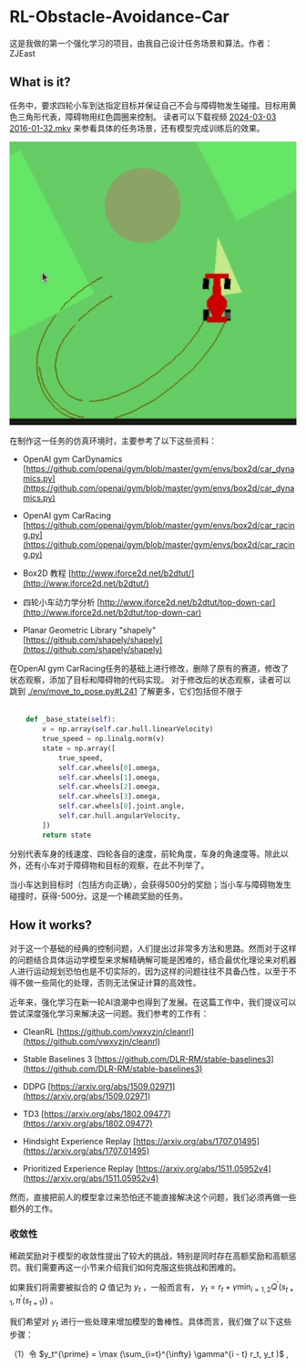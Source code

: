 # RL-Obstacle-Avoidance-Car

这是我做的第一个强化学习的项目，由我自己设计任务场景和算法。作者：ZJEast

## What is it?

任务中，要求四轮小车到达指定目标并保证自己不会与障碍物发生碰撞。目标用黄色三角形代表，障碍物用红色圆圈来控制。
读者可以下载视频 [2024-03-03 2016-01-32.mkv](./2024-03-03%2016-01-32.mkv) 来参看具体的任务场景，还有模型完成训练后的效果。

![car](./car.png)

在制作这一任务的仿真环境时，主要参考了以下这些资料：

- OpenAI gym CarDynamics [https://github.com/openai/gym/blob/master/gym/envs/box2d/car_dynamics.py](https://github.com/openai/gym/blob/master/gym/envs/box2d/car_dynamics.py)

- OpenAI gym CarRacing [https://github.com/openai/gym/blob/master/gym/envs/box2d/car_racing.py](https://github.com/openai/gym/blob/master/gym/envs/box2d/car_racing.py)

- Box2D 教程 [http://www.iforce2d.net/b2dtut/](http://www.iforce2d.net/b2dtut/)

- 四轮小车动力学分析 [http://www.iforce2d.net/b2dtut/top-down-car](http://www.iforce2d.net/b2dtut/top-down-car)

- Planar Geometric Library "shapely" [https://github.com/shapely/shapely](https://github.com/shapely/shapely)

在OpenAI gym CarRacing任务的基础上进行修改，删除了原有的赛道，修改了状态观察，添加了目标和障碍物的代码实现。
对于修改后的状态观察，读者可以跳到 [./env/move_to_pose.py#L241](./env/move_to_pose.py#L241) 了解更多，它们包括但不限于

``` python

    def _base_state(self):
        v = np.array(self.car.hull.linearVelocity)
        true_speed = np.linalg.norm(v)
        state = np.array([
            true_speed,
            self.car.wheels[0].omega,
            self.car.wheels[1].omega,
            self.car.wheels[2].omega,
            self.car.wheels[3].omega,
            self.car.wheels[0].joint.angle,
            self.car.hull.angularVelocity,
        ])
        return state

```

分别代表车身的线速度、四轮各自的速度，前轮角度，车身的角速度等。除此以外，还有小车对于障碍物和目标的观察，在此不列举了。

当小车达到目标时（包括方向正确），会获得500分的奖励；当小车与障碍物发生碰撞时，获得-500分。这是一个稀疏奖励的任务。

## How it works?

对于这一个基础的经典的控制问题，人们提出过非常多方法和思路。然而对于这样的问题结合具体运动学模型来求解精确解可能是困难的，结合最优化理论来对机器人进行运动规划恐怕也是不切实际的，因为这样的问题往往不具备凸性，以至于不得不做一些简化的处理，否则无法保证计算的高效性。

近年来，强化学习在新一轮AI浪潮中也得到了发展。在这篇工作中，我们提议可以尝试深度强化学习来解决这一问题。我们参考的工作有：

- CleanRL [https://github.com/vwxyzjn/cleanrl](https://github.com/vwxyzjn/cleanrl)

- Stable Baselines 3 [https://github.com/DLR-RM/stable-baselines3](https://github.com/DLR-RM/stable-baselines3)

- DDPG [https://arxiv.org/abs/1509.02971](https://arxiv.org/abs/1509.02971)

- TD3 [https://arxiv.org/abs/1802.09477](https://arxiv.org/abs/1802.09477)

- Hindsight Experience Replay [https://arxiv.org/abs/1707.01495](https://arxiv.org/abs/1707.01495)

- Prioritized Experience Replay [https://arxiv.org/abs/1511.05952v4](https://arxiv.org/abs/1511.05952v4)

然而，直接把前人的模型拿过来恐怕还不能直接解决这个问题，我们必须再做一些额外的工作。

### 收敛性

稀疏奖励对于模型的收敛性提出了较大的挑战，特别是同时存在高额奖励和高额惩罚。我们需要再这一小节来介绍我们如何克服这些挑战和困难的。

如果我们将需要被拟合的 $Q$ 值记为 $y_t$ ，一般而言有， $y_t = r_t + \gamma \min_{i=1,2} Q^{\prime}(s_{t+1}, \pi^{\prime}(s_{t+1}))$ 。

我们希望对 $y_t$ 进行一些处理来增加模型的鲁棒性。具体而言，我们做了以下这些步骤：

（1）令 $y_t^{\prime} = \max (\sum_{i=t}^{\infty} \gamma^{i - t} r_t, y_t )$ ,
